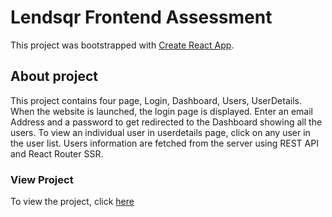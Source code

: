 # Lendsqr Frontend Assessment

This project was bootstrapped with [Create React App](https://github.com/facebook/create-react-app).

## About project

This project contains four page, Login, Dashboard, Users, UserDetails. When the website is launched, the login page is displayed. Enter an email Address and a password to get redirected to the Dashboard showing all the users. To view an individual user in userdetails page, click on any user in the user list. Users information are fetched from the server using REST API and React Router SSR.

### View Project

To view the project, click [here](https://lendsqr-mercy-wumi.vercel.app/dashboard/users)

